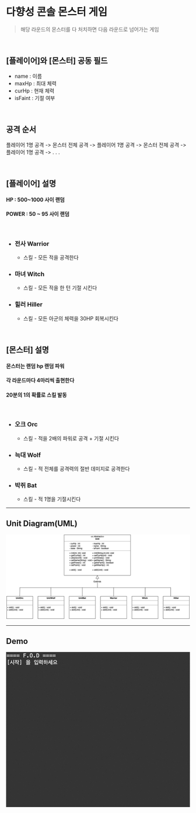 # 다향성 콘솔 몬스터 게임
> 해당 라운드의 몬스터를 다 처치하면 다음 라운드로 넘어가는 게임

<br>

## [플레이어]와 [몬스터] 공동 필드
- name  :  이름
- maxHp : 최대 체력
- curHp : 현재 체력
- isFaint : 기절 여부

<br>

## 공격 순서
플레이어 1명 공격 -> 몬스터 전체 공격 -> 플레이어 1명 공격 -> 몬스터 전체 공격 -> 플레이어 1명 공격 -> . . . 

<br>

## [플레이어] 설명
#### HP : 500~1000 사이 랜덤
#### POWER : 50 ~ 95 사이 랜덤
<br>

* ### 전사 Warrior
  * 스킬 - 모든 적을 공격한다

* ### 마녀 Witch
  * 스킬 - 모든 적을 한 턴 기절 시킨다 

* ### 힐러 Hiller
  * 스킬 -  모든 아군의 체력을 30HP 회복시킨다

<br>

## [몬스터] 설명 
#### 몬스터는 랜덤 hp 랜덤 파워
#### 각 라운드마다 4마리씩 출현한다
#### 20분의 1의 확률로 스킬 발동
<br>

* ### 오크 Orc
  * 스킬 - 적을 2배의 파워로 공격 + 기절 시킨다

* ### 늑대 Wolf
  * 스킬 - 적 전체를 공격력의 절반 데미지로 공격한다

* ### 박쥐 Bat
  * 스킬 - 적 1명을 기절시킨다



---

## Unit Diagram(UML)

<img src="image/Game.jpg">

---

## Demo

![Demo.gif](image/GameGIF.gif)

